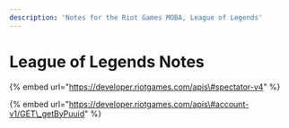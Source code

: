 ```yaml
---
description: 'Notes for the Riot Games MOBA, League of Legends'
---
```


# League of Legends Notes

{% embed url="https://developer.riotgames.com/apis\#spectator-v4" %}

{% embed url="https://developer.riotgames.com/apis\#account-v1/GET\_getByPuuid" %}




